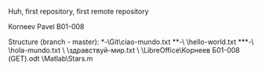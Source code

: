 Huh, first repository, first remote repository

Korneev Pavel B01-008


Structure (branch - master):
*-\Git\ciao-mundo.txt
 **-\   \hello-world.txt
  ***-\   \hola-mundo.txt
   \   \здравствуй-мир.txt
    \ 
     \LibreOffice\Корнеев Б01-008 (GET).odt
      \Matlab\Stars.m
